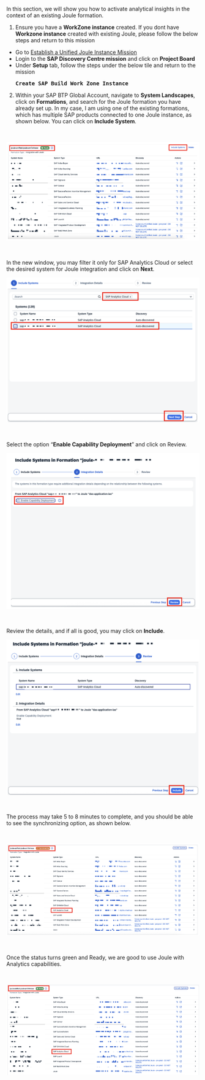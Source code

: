 In this section, we will show you how to activate analytical insights in the context of an existing Joule formation.

1. Ensure you have a <b>WorkZone instance</b> created. If you dont have <b>Workzone instance</b> created with existing Joule, please follow the below steps and return to this mission
 <ul style="list-style-type: disc;">  
<li>Go to <a href="https://discovery-center.cloud.sap/missiondetail/4538/4826/"</href>Establish a Unified Joule Instance Mission</a></li>
<li>Login to the <b>SAP Discovery Centre mission</b> and click on <b>Project Board</b> </li>
<li>Under <b>Setup</b> tab, follow the steps under the below tile and return to the mission</li>  
<pre><b>Create SAP Build Work Zone Instance</b></pre></ul>


2. Within your SAP BTP Global Account, navigate to <b>System Landscapes</b>, click on <b>Formations</b>, and search for the Joule formation you have already set up. In my case, I am using one of the existing formations, which has multiple SAP products connected to one Joule instance, as shown below. You can click on <b>Include System</b>.
  <br>
<p align="center"> 
<img src="images/3.6.1.png"> 
</p>
<br>
<p align="center" </p>
 
In the new window, you may filter it only for SAP Analytics Cloud or select the desired system for Joule integration and click on <b>Next</b>.
   <br>
<p align="center"> 
<img src="images/3.6.2.png"> 
</p>
<br>
<p align="center" </p>

Select the option “<b>Enable Capability Deployment</b>” and click on Review.
  <br>
<p align="center"> 
<img src="images/3.6.3.png"> 
</p>
<br>
<p align="center" </p>
 
Review the details, and if all is good, you may click on <b>Include</b>.
  <br>
<p align="center"> 
<img src="images/3.6.4.png"> 
</p>
<br>
<p align="center" </p>
 
The process may take 5 to 8 minutes to complete, and you should be able to see the synchronizing option, as shown below. 
 
  <br>
<p align="center"> 
<img src="images/3.6.5.png"> 
</p>
<br>
<p align="center" </p>

Once the status turns green and Ready, we are good to use Joule with Analytics capabilities.
 
  <br>
<p align="center"> 
<img src="images/3.6.6.png"> 
</p>
<br>
<p align="center" </p>



